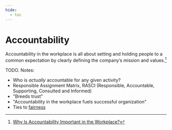 ```yaml
---
hide:
  - toc
---
```

<!--term-start-->
# Accountability

Accountability in the workplace is all about setting and holding people 
to a common expectation by clearly defining the company’s mission and values.[^powerdms]

TODO. Notes:

- Who is _actually_ accountable for any given activity?
- Responsible Assignment Matrix, RASCI (Responsible, Accountable, Supporting, Consulted and Informed)
- "Breeds trust"
- "Accountability in the workplace fuels successful organization"
- Ties to [fairness](fairness.md)

[^powerdms]: [Why Is Accountability Important in the Workplace?](https://www.powerdms.com/policy-learning-center/why-is-accountability-important-in-the-workplace)

<!--term-end-->
